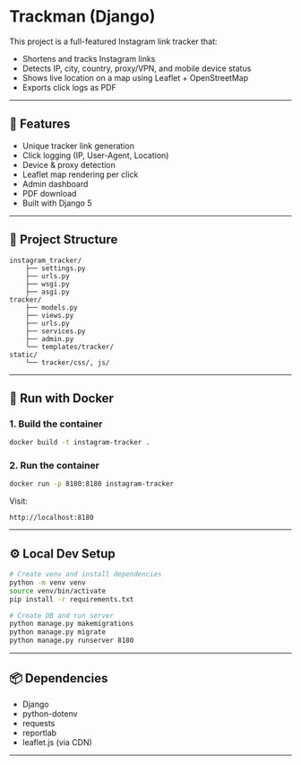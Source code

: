 # Trackman (Django)

This project is a full-featured Instagram link tracker that:
- Shortens and tracks Instagram links
- Detects IP, city, country, proxy/VPN, and mobile device status
- Shows live location on a map using Leaflet + OpenStreetMap
- Exports click logs as PDF

---

## 🚀 Features
- Unique tracker link generation
- Click logging (IP, User-Agent, Location)
- Device & proxy detection
- Leaflet map rendering per click
- Admin dashboard
- PDF download
- Built with Django 5

---

## 🧱 Project Structure

```
instagram_tracker/
    ├── settings.py
    ├── urls.py
    ├── wsgi.py
    ├── asgi.py
tracker/
    ├── models.py
    ├── views.py
    ├── urls.py
    ├── services.py
    ├── admin.py
    └── templates/tracker/
static/
    └── tracker/css/, js/
```

---

## 🐳 Run with Docker

### 1. Build the container
```bash
docker build -t instagram-tracker .
```

### 2. Run the container
```bash
docker run -p 8180:8180 instagram-tracker
```

Visit:
```
http://localhost:8180
```

---

## ⚙️ Local Dev Setup

```bash
# Create venv and install dependencies
python -m venv venv
source venv/bin/activate
pip install -r requirements.txt

# Create DB and run server
python manage.py makemigrations
python manage.py migrate
python manage.py runserver 8180
```

---

## 📦 Dependencies

- Django
- python-dotenv
- requests
- reportlab
- leaflet.js (via CDN)

---
